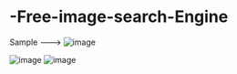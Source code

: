 # -Free-image-search-Engine
Sample --->
![image](https://github.com/PrabhaWijera/-Free-image-search-Engine/assets/106425954/b879edeb-6c58-42b5-a01b-2696faf6270d)

![image](https://github.com/PrabhaWijera/-Free-image-search-Engine/assets/106425954/d9b33085-baff-4ce4-befa-2b5bb88bd492)
![image](https://github.com/PrabhaWijera/-Free-image-search-Engine/assets/106425954/e22fa612-2ed7-457a-9643-c41e63bbb2c0)
